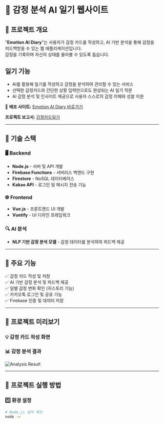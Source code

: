 # 📝 감정 분석 AI 일기 웹사이트

## 📌 프로젝트 개요

"**Emotion AI Diary**"는 사용자가 감정 카드를 작성하고, AI 기반 분석을 통해 감정을 피드백받을 수 있는 웹 애플리케이션입니다.  
감정을 기록하며 자신의 상태를 돌아볼 수 있도록 돕습니다.  

## 일기 기능
- AI를 활용해 일기를 작성하고 감정을 분석하여 관리할 수 있는 서비스
- 선택한 감정카드와 간단한 상황 입력만으로도 완성되는 AI 일기 작문
- AI 감정 분석 및 인사이트 제공으로 사용자 스스로의 감정 이해와 성찰 지원

🚀 **배포 사이트:** [Emotion AI Diary 바로가기](https://insideu-e7710.firebaseapp.com)

 **프로젝트 보고서:** [감정카드일기](Project_EmotionCard_Diary/인사이드유_감정카드일기.pdf)

---

## 🔧 기술 스택
### 🖥️ **Backend**
- **Node.js** - 서버 및 API 개발
- **Firebase Functions** - 서버리스 백엔드 구현
- **Firestore** - NoSQL 데이터베이스
- **Kakao API** - 로그인 및 메시지 전송 기능

### 🌐 **Frontend**
- **Vue.js** - 프론트엔드 UI 개발
- **Vuetify** - UI 디자인 프레임워크

### 🔍 **AI 분석**
- **NLP 기반 감정 분석 모델** - 감정 데이터를 분석하여 피드백 제공

---

## 🎯 주요 기능
✅ 감정 카드 작성 및 저장  
✅ AI 기반 감정 분석 및 피드백 제공  
✅ 일별 감정 변화 확인 (히스토리 기능)  
✅ 카카오톡 로그인 및 공유 기능  
✅ Firebase 인증 및 데이터 저장  

---

## 📸 프로젝트 미리보기
### 💡 감정 카드 작성 화면


### 📊 감정 분석 결과
![Analysis Result](./assets/analysis_result.png)

---

## 🚀 프로젝트 실행 방법
### 1️⃣ 환경 설정
```bash
# Node.js 설치 확인
node -v

